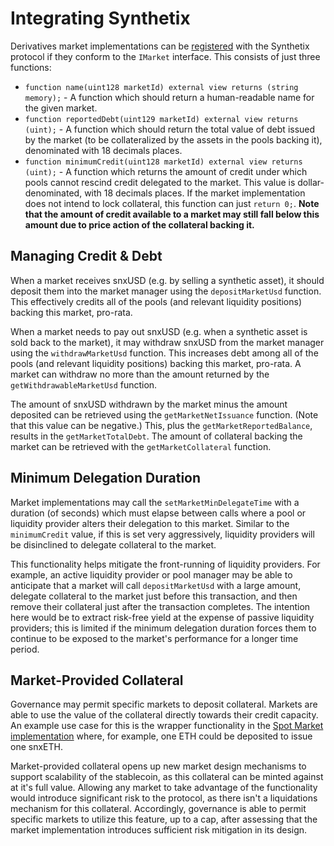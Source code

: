 # Integrating Synthetix

Derivatives market implementations can be [registered](registering-a-market.md) with the Synthetix protocol if they conform to the `IMarket` interface. This consists of just three functions:

* `function name(uint128 marketId) external view returns (string memory);` - A function which should return a human-readable name for the given market.
* `function reportedDebt(uint129 marketId) external view returns (uint);` - A function which should return the total value of debt issued by the market (to be collateralized by the assets in the pools backing it), denominated with 18 decimals places.
* `function minimumCredit(uint128 marketId) external view returns (uint);` - A function which returns the amount of credit under which pools cannot rescind credit delegated to the market. This value is dollar-denominated, with 18 decimals places. If the market implementation does not intend to lock collateral, this function can just `return 0;`. **Note that the amount of credit available to a market may still fall below this amount due to price action of the collateral backing it.**

## Managing Credit & Debt[​](https://snx-v3-docs.vercel.app/pools-markets/integrating-markets#managing-credit--debt) <a href="#managing-credit--debt" id="managing-credit--debt"></a>

When a market receives snxUSD (e.g. by selling a synthetic asset), it should deposit them into the market manager using the `depositMarketUsd` function. This effectively credits all of the pools (and relevant liquidity positions) backing this market, pro-rata.

When a market needs to pay out snxUSD (e.g. when a synthetic asset is sold back to the market), it may withdraw snxUSD from the market manager using the `withdrawMarketUsd` function. This increases debt among all of the pools (and relevant liquidity positions) backing this market, pro-rata. A market can withdraw no more than the amount returned by the `getWithdrawableMarketUsd` function.

The amount of snxUSD withdrawn by the market minus the amount deposited can be retrieved using the `getMarketNetIssuance` function. (Note that this value can be negative.) This, plus the `getMarketReportedBalance`, results in the `getMarketTotalDebt`. The amount of collateral backing the market can be retrieved with the `getMarketCollateral` function.

## Minimum Delegation Duration

Market implementations may call the `setMarketMinDelegateTime` with a duration (of seconds) which must elapse between calls where a pool or liquidity provider alters their delegation to this market. Similar to the `minimumCredit` value, if this is set very aggressively, liquidity providers will be disinclined to delegate collateral to the market.

This functionality helps mitigate the front-running of liquidity providers. For example, an active liquidity provider or pool manager may be able to anticipate that a market will call `depositMarketUsd` with a large amount, delegate collateral to the market just before this transaction, and then remove their collateral just after the transaction completes. The intention here would be to extract risk-free yield at the expense of passive liquidity providers; this is limited if the minimum delegation duration forces them to continue to be exposed to the market's performance for a longer time period.

## Market-Provided Collateral

Governance may permit specific markets to deposit collateral. Markets are able to use the value of the collateral directly towards their credit capacity. An example use case for this is the wrapper functionality in the [Spot Market implementation](../for-traders/spot-market.md) where, for example, one ETH could be deposited to issue one snxETH.

Market-provided collateral opens up new market design mechanisms to support scalability of the stablecoin, as this collateral can be minted against at it's full value. Allowing any market to take advantage of the functionality would introduce significant risk to the protocol, as there isn't a liquidations mechanism for this collateral. Accordingly, governance is able to permit specific markets to utilize this feature, up to a cap, after assessing that the market implementation introduces sufficient risk mitigation in its design.

### &#x20;<a href="#managing-credit--debt" id="managing-credit--debt"></a>
